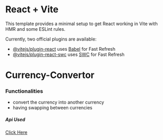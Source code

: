 # React + Vite

This template provides a minimal setup to get React working in Vite with HMR and some ESLint rules.

Currently, two official plugins are available:

- [@vitejs/plugin-react](https://github.com/vitejs/vite-plugin-react/blob/main/packages/plugin-react/README.md) uses [Babel](https://babeljs.io/) for Fast Refresh
- [@vitejs/plugin-react-swc](https://github.com/vitejs/vite-plugin-react-swc) uses [SWC](https://swc.rs/) for Fast Refresh


# Currency-Convertor

### Functionalities
- convert the currency into another currency
- having swapping between currencies

##### Api Used
[Click Here ](https://cdn.jsdelivr.net/npm/@fawazahmed0/currency-api@latest/v1/currencies/inr.json)

  
